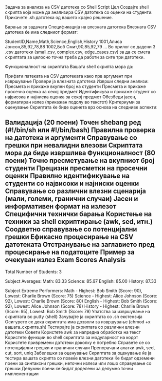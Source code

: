 Задача за анализа на CSV датотека со Shell Script
Цел
Создајте shell скрипта која може да анализира CSV датотека со оценки на студенти. Прикачете .sh датотека од вашето крајно решение.

Барања за задачата
Спецификација на влезната датотека
Влезната CSV датотека ќе има следниот формат:

StudentID,Name,Math,Science,English,History
1001,Алиса Јонсон,85,92,78,88
1002,Боб Смит,90,85,92,79
...
Во прилог се дадени 3 .csv датотеки (small.csv, complex.csv, edge_cases.csv) за да се смета скриптата за целосно точна треба да работи за сите три датотеки.

Функционалност на скриптата
Вашата shell скрипта мора да:

Прифати патеката на CSV датотеката како прв аргумент при извршување
Провери ја влезната датотека
Изврши следни анализи:
Пресмета и прикаже вкупен број на студенти
Пресмета и прикаже просечна оценка за секој предмет
Идентификува и прикаже студент со највисока и најниска оценка за секој предмет
Обезбеди јасен, форматиран излез (прикажан подолу во текстот)
Критериуми за оценување
Скриптата ќе биде оценета врз основа на следниве аспекти:

Валидација (20 поени)
Точен shebang ред (#!/bin/sh или #!/bin/bash)
Правилна проверка на датотека и аргументи
Справување со грешки при невалидни влезови
Скриптата мора да биде извршлива
Функционалност (80 поени)
Точно пресметување на вкупниот број студенти
Прецизни пресметки на просечни оценки
Правилно идентификување на студенти со највисоки и најниски оценки
Справување со различни влезни сценарија (мали, големи, гранични случаи)
Јасен и информативен формат на излезот
Специфични технички барања
Користење на техники за shell скриптирање (awk, sed, итн.)
Соодветно справување со потенцијални грешки
Ефикасно процесирање на CSV датотеката
Отстранување на заглавието пред процесирање на податоците
Пример за очекуван излез
Exam Scores Analysis
-------------------
Total Number of Students: 3

Subject Averages:
  Math:     83.33
  Science:  85.67
  English:  85.00
  History:  87.33

Subject Extreme Performers:
  Math - Highest: Bob Smith (Score: 90), Lowest: Charlie Brown (Score: 75)
  Science - Highest: Alice Johnson (Score: 92), Lowest: Charlie Brown (Score: 80)
  English - Highest: Bob Smith (Score: 92), Lowest: Alice Johnson (Score: 78)
  History - Highest: Charlie Brown (Score: 95), Lowest: Bob Smith (Score: 79)
Упатства за извршување на скриптата во putty (shell)
Зачувајте ја скриптата со .sh екстензија
Осигурете се дека скриптата има дозволи за извршување (chmod +x вашата_скрипта.sh)
Тестирајте ја скриптата со различни влезни датотеки
Совети
Користете awk за напредна обработка на текст
Користете функции во shell скриптата за модуларност на кодот
Користете привремени датотеки доколку е потребно
Справете се со потенцијални грешки и гранични случаи
Препорачани алатки
awk, sed, cut, sort, uniq
Забелешки за оценување
Скриптата за оценување ќе ја тестира вашата скрипта со повеќе влезни датотеки
Ќе бидат одземени поени за синтаксни грешки, неточни излези или лошо справување со грешки
Делумни поени ќе бидат доделени за делумно точни имплементации
